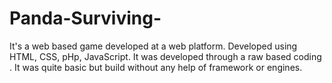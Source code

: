 # Panda-Surviving-
It's a web based game developed at a web platform. Developed using HTML, CSS, pHp, JavaScript. It was developed through a raw based coding . It was quite basic but build without any help of framework or engines.

